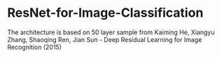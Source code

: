 # ResNet-for-Image-Classification

The architecture is based on 50 layer sample from
Kaiming He, Xiangyu Zhang, Shaoqing Ren, Jian Sun - Deep Residual Learning for Image Recognition (2015)

